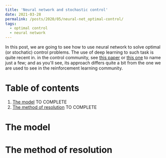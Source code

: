 ```yaml
---
title: 'Neural network and stochastic control'
date: 2021-03-28
permalink: /posts/2020/05/neural-net_optimal-control/
tags:
  - optimal control
  - neural network
---
```


In this post, we are going to see how to use neural network to solve optimal (or stochatic) control problems. The use of deep learning to such task is quite recent in. 
in the control community, see [this paper](https://www.pnas.org/content/pnas/115/34/8505.full.pdf) or [this one](https://arxiv.org/pdf/1812.05916.pdf) to name just a few; and as you'll see, its approach differs quite a bit from the one we are used to see in the reinforcement learning community. 

# Table of contents
1. [The model](#whatIs)
TO COMPLETE
2. [The method of resolution](#example)
TO COMPLETE


# The model 

# The method of resolution
